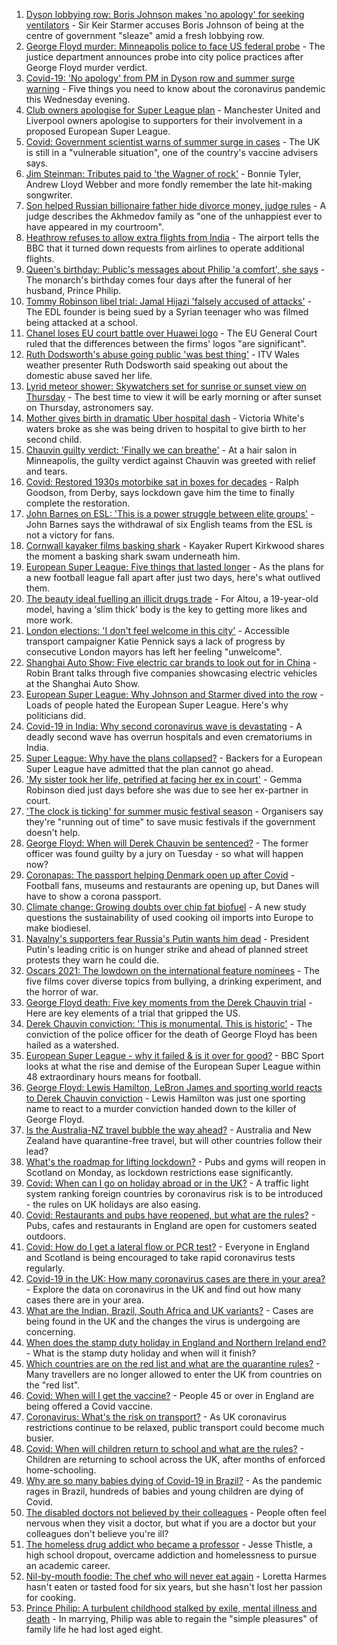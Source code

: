 1. [Dyson lobbying row: Boris Johnson makes 'no apology' for seeking ventilators](https://www.bbc.co.uk/news/uk-politics-56832486) - Sir Keir Starmer accuses Boris Johnson of being at the centre of government "sleaze" amid a fresh lobbying row.
2. [George Floyd murder: Minneapolis police to face US federal probe](https://www.bbc.co.uk/news/world-us-canada-56836193) - The justice department announces probe into city police practices after George Floyd murder verdict.
3. [Covid-19: 'No apology' from PM in Dyson row and summer surge warning](https://www.bbc.co.uk/news/uk-56835232) - Five things you need to know about the coronavirus pandemic this Wednesday evening.
4. [Club owners apologise for Super League plan](https://www.bbc.co.uk/sport/football/56828413) - Manchester United and Liverpool owners apologise to supporters for their involvement in a proposed European Super League.
5. [Covid: Government scientist warns of summer surge in cases](https://www.bbc.co.uk/news/uk-56830398) - The UK is still in a "vulnerable situation", one of the country's vaccine advisers says.
6. [Jim Steinman: Tributes paid to 'the Wagner of rock'](https://www.bbc.co.uk/news/entertainment-arts-56830626) - Bonnie Tyler, Andrew Lloyd Webber and more fondly remember the late hit-making songwriter.
7. [Son helped Russian billionaire father hide divorce money, judge rules](https://www.bbc.co.uk/news/uk-56834722) - A judge describes the Akhmedov family as "one of the unhappiest ever to have appeared in my courtroom".
8. [Heathrow refuses to allow extra flights from India](https://www.bbc.co.uk/news/business-56837107) - The airport tells the BBC that it turned down requests from airlines to operate additional flights.
9. [Queen's birthday: Public's messages about Philip 'a comfort', she says](https://www.bbc.co.uk/news/uk-56811715) - The monarch's birthday comes four days after the funeral of her husband, Prince Philip.
10. [Tommy Robinson libel trial: Jamal Hijazi 'falsely accused of attacks'](https://www.bbc.co.uk/news/uk-england-leeds-56834322) - The EDL founder is being sued by a Syrian teenager who was filmed being attacked at a school.
11. [Chanel loses EU court battle over Huawei logo](https://www.bbc.co.uk/news/business-56833244) - The EU General Court ruled that the differences between the firms' logos "are significant".
12. [Ruth Dodsworth's abuse going public 'was best thing'](https://www.bbc.co.uk/news/uk-wales-56831201) - ITV Wales weather presenter Ruth Dodsworth said speaking out about the domestic abuse saved her life.
13. [Lyrid meteor shower: Skywatchers set for sunrise or sunset view on Thursday](https://www.bbc.co.uk/news/uk-56837002) - The best time to view it will be early morning or after sunset on Thursday, astronomers say.
14. [Mother gives birth in dramatic Uber hospital dash](https://www.bbc.co.uk/news/uk-england-london-56803337) - Victoria White's waters broke as she was being driven to hospital to give birth to her second child.
15. [Chauvin guilty verdict: 'Finally we can breathe'](https://www.bbc.co.uk/news/world-us-canada-56825595) - At a hair salon in Minneapolis, the guilty verdict against Chauvin was greeted with relief and tears.
16. [Covid: Restored 1930s motorbike sat in boxes for decades](https://www.bbc.co.uk/news/uk-england-derbyshire-56803697) - Ralph Goodson, from Derby, says lockdown gave him the time to finally complete the restoration.
17. [John Barnes on ESL: 'This is a power struggle between elite groups'](https://www.bbc.co.uk/news/uk-56829809) - John Barnes says the withdrawal of six English teams from the ESL is not a victory for fans.
18. [Cornwall kayaker films basking shark](https://www.bbc.co.uk/news/uk-england-cornwall-56821802) - Kayaker Rupert Kirkwood shares the moment a basking shark swam underneath him.
19. [European Super League: Five things that lasted longer](https://www.bbc.co.uk/news/newsbeat-56829099) - As the plans for a new football league fall apart after just two days, here's what outlived them.
20. [The beauty ideal fuelling an illicit drugs trade](https://www.bbc.co.uk/news/stories-56819838) - For Altou, a 19-year-old model, having a ‘slim thick’ body is the key to getting more likes and more work.
21. [London elections: 'I don't feel welcome in this city'](https://www.bbc.co.uk/news/uk-england-london-56815242) - Accessible transport campaigner Katie Pennick says a lack of progress by consecutive London mayors has left her feeling "unwelcome".
22. [Shanghai Auto Show: Five electric car brands to look out for in China](https://www.bbc.co.uk/news/business-56818957) - Robin Brant talks through five companies showcasing electric vehicles at the Shanghai Auto Show.
23. [European Super League: Why Johnson and Starmer dived into the row](https://www.bbc.co.uk/news/uk-politics-56832485) - Loads of people hated the European Super League. Here's why politicians did.
24. [Covid-19 in India: Why second coronavirus wave is devastating](https://www.bbc.co.uk/news/world-asia-india-56811315) - A deadly second wave has overrun hospitals and even crematoriums in India.
25. [Super League: Why have the plans collapsed?](https://www.bbc.co.uk/news/business-56768728) - Backers for a European Super League have admitted that the plan cannot go ahead.
26. ['My sister took her life, petrified at facing her ex in court'](https://www.bbc.co.uk/news/uk-56539465) - Gemma Robinson died just days before she was due to see her ex-partner in court.
27. ['The clock is ticking' for summer music festival season](https://www.bbc.co.uk/news/entertainment-arts-56828608) - Organisers say they're "running out of time" to save music festivals if the government doesn't help.
28. [George Floyd: When will Derek Chauvin be sentenced?](https://www.bbc.co.uk/news/world-us-canada-56829289) - The former officer was found guilty by a jury on Tuesday - so what will happen now?
29. [Coronapas: The passport helping Denmark open up after Covid](https://www.bbc.co.uk/news/world-europe-56812293) - Football fans, museums and restaurants are opening up, but Danes will have to show a corona passport.
30. [Climate change: Growing doubts over chip fat biofuel](https://www.bbc.co.uk/news/science-environment-56819257) - A new study questions the sustainability of used cooking oil imports into Europe to make biodiesel.
31. [Navalny's supporters fear Russia's Putin wants him dead](https://www.bbc.co.uk/news/world-europe-56812292) - President Putin's leading critic is on hunger strike and ahead of planned street protests they warn he could die.
32. [Oscars 2021: The lowdown on the international feature nominees](https://www.bbc.co.uk/news/entertainment-arts-56674879) - The five films cover diverse topics from bullying, a drinking experiment, and the horror of war.
33. [George Floyd death: Five key moments from the Derek Chauvin trial](https://www.bbc.co.uk/news/world-us-canada-56802198) - Here are key elements of a trial that gripped the US.
34. [Derek Chauvin conviction: 'This is monumental. This is historic'](https://www.bbc.co.uk/news/world-us-canada-56824330) - The conviction of the police officer for the death of George Floyd has been hailed as a watershed.
35. [European Super League - why it failed & is it over for good?](https://www.bbc.co.uk/sport/football/56824628) - BBC Sport looks at what the rise and demise of the European Super League within 48 extraordinary hours means for football.
36. [George Floyd: Lewis Hamilton, LeBron James and sporting world reacts to Derek Chauvin conviction](https://www.bbc.co.uk/sport/56836648) - Lewis Hamilton was just one sporting name to react to a murder conviction handed down to the killer of George Floyd.
37. [Is the Australia-NZ travel bubble the way ahead?](https://www.bbc.co.uk/news/business-56796943) - Australia and New Zealand have quarantine-free travel, but will other countries follow their lead?
38. [What's the roadmap for lifting lockdown?](https://www.bbc.co.uk/news/explainers-52530518) - Pubs and gyms will reopen in Scotland on Monday, as lockdown restrictions ease significantly.
39. [Covid: When can I go on holiday abroad or in the UK?](https://www.bbc.co.uk/news/explainers-52646738) - A traffic light system ranking foreign countries by coronavirus risk is to be introduced - the rules on UK holidays are also easing.
40. [Covid: Restaurants and pubs have reopened, but what are the rules?](https://www.bbc.co.uk/news/business-52977388) - Pubs, cafes and restaurants in England are open for customers seated outdoors.
41. [Covid: How do I get a lateral flow or PCR test?](https://www.bbc.co.uk/news/health-51943612) - Everyone in England and Scotland is being encouraged to take rapid coronavirus tests regularly.
42. [Covid-19 in the UK: How many coronavirus cases are there in your area?](https://www.bbc.co.uk/news/uk-51768274) - Explore the data on coronavirus in the UK and find out how many cases there are in your area.
43. [What are the Indian, Brazil, South Africa and UK variants?](https://www.bbc.co.uk/news/health-55659820) - Cases are being found in the UK and the changes the virus is undergoing are concerning.
44. [When does the stamp duty holiday in England and Northern Ireland end?](https://www.bbc.co.uk/news/business-53319433) - What is the stamp duty holiday and when will it finish?
45. [Which countries are on the red list and what are the quarantine rules?](https://www.bbc.co.uk/news/explainers-52544307) - Many travellers are no longer allowed to enter the UK from countries on the "red list".
46. [Covid: When will I get the vaccine?](https://www.bbc.co.uk/news/health-55045639) - People 45 or over in England are being offered a Covid vaccine.
47. [Coronavirus: What's the risk on transport?](https://www.bbc.co.uk/news/health-51736185) - As UK coronavirus restrictions continue to be relaxed, public transport could become much busier.
48. [Covid: When will children return to school and what are the rules?](https://www.bbc.co.uk/news/education-51643556) - Children are returning to school across the UK, after months of enforced home-schooling.
49. [Why are so many babies dying of Covid-19 in Brazil?](https://www.bbc.co.uk/news/world-latin-america-56696907) - As the pandemic rages in Brazil, hundreds of babies and young children are dying of Covid.
50. [The disabled doctors not believed by their colleagues](https://www.bbc.co.uk/news/disability-56244376) - People often feel nervous when they visit a doctor, but what if you are a doctor but your colleagues don't believe you're ill?
51. [The homeless drug addict who became a professor](https://www.bbc.co.uk/news/stories-55559382) - Jesse Thistle, a high school dropout, overcame addiction and homelessness to pursue an academic career.
52. [Nil-by-mouth foodie: The chef who will never eat again](https://www.bbc.co.uk/news/stories-56688582) - Loretta Harmes hasn't eaten or tasted food for six years, but she hasn't lost her passion for cooking.
53. [Prince Philip: A turbulent childhood stalked by exile, mental illness and death](https://www.bbc.co.uk/news/uk-56690270) - In marrying, Philip was able to regain the "simple pleasures" of family life he had lost aged eight.
